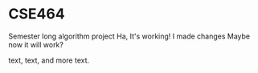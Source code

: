 # CSE464
Semester long algorithm project
Ha, It's working!
I made changes
Maybe now it will work?

text, text, and more text.
